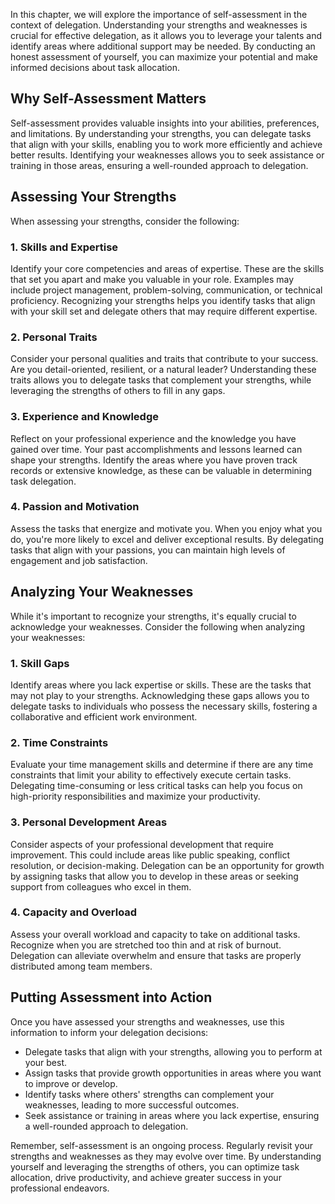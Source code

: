 
In this chapter, we will explore the importance of self-assessment in the context of delegation. Understanding your strengths and weaknesses is crucial for effective delegation, as it allows you to leverage your talents and identify areas where additional support may be needed. By conducting an honest assessment of yourself, you can maximize your potential and make informed decisions about task allocation.

**Why Self-Assessment Matters**
-------------------------------

Self-assessment provides valuable insights into your abilities, preferences, and limitations. By understanding your strengths, you can delegate tasks that align with your skills, enabling you to work more efficiently and achieve better results. Identifying your weaknesses allows you to seek assistance or training in those areas, ensuring a well-rounded approach to delegation.

**Assessing Your Strengths**
----------------------------

When assessing your strengths, consider the following:

### 1. Skills and Expertise

Identify your core competencies and areas of expertise. These are the skills that set you apart and make you valuable in your role. Examples may include project management, problem-solving, communication, or technical proficiency. Recognizing your strengths helps you identify tasks that align with your skill set and delegate others that may require different expertise.

### 2. Personal Traits

Consider your personal qualities and traits that contribute to your success. Are you detail-oriented, resilient, or a natural leader? Understanding these traits allows you to delegate tasks that complement your strengths, while leveraging the strengths of others to fill in any gaps.

### 3. Experience and Knowledge

Reflect on your professional experience and the knowledge you have gained over time. Your past accomplishments and lessons learned can shape your strengths. Identify the areas where you have proven track records or extensive knowledge, as these can be valuable in determining task delegation.

### 4. Passion and Motivation

Assess the tasks that energize and motivate you. When you enjoy what you do, you're more likely to excel and deliver exceptional results. By delegating tasks that align with your passions, you can maintain high levels of engagement and job satisfaction.

**Analyzing Your Weaknesses**
-----------------------------

While it's important to recognize your strengths, it's equally crucial to acknowledge your weaknesses. Consider the following when analyzing your weaknesses:

### 1. Skill Gaps

Identify areas where you lack expertise or skills. These are the tasks that may not play to your strengths. Acknowledging these gaps allows you to delegate tasks to individuals who possess the necessary skills, fostering a collaborative and efficient work environment.

### 2. Time Constraints

Evaluate your time management skills and determine if there are any time constraints that limit your ability to effectively execute certain tasks. Delegating time-consuming or less critical tasks can help you focus on high-priority responsibilities and maximize your productivity.

### 3. Personal Development Areas

Consider aspects of your professional development that require improvement. This could include areas like public speaking, conflict resolution, or decision-making. Delegation can be an opportunity for growth by assigning tasks that allow you to develop in these areas or seeking support from colleagues who excel in them.

### 4. Capacity and Overload

Assess your overall workload and capacity to take on additional tasks. Recognize when you are stretched too thin and at risk of burnout. Delegation can alleviate overwhelm and ensure that tasks are properly distributed among team members.

**Putting Assessment into Action**
----------------------------------

Once you have assessed your strengths and weaknesses, use this information to inform your delegation decisions:

* Delegate tasks that align with your strengths, allowing you to perform at your best.
* Assign tasks that provide growth opportunities in areas where you want to improve or develop.
* Identify tasks where others' strengths can complement your weaknesses, leading to more successful outcomes.
* Seek assistance or training in areas where you lack expertise, ensuring a well-rounded approach to delegation.

Remember, self-assessment is an ongoing process. Regularly revisit your strengths and weaknesses as they may evolve over time. By understanding yourself and leveraging the strengths of others, you can optimize task allocation, drive productivity, and achieve greater success in your professional endeavors.
